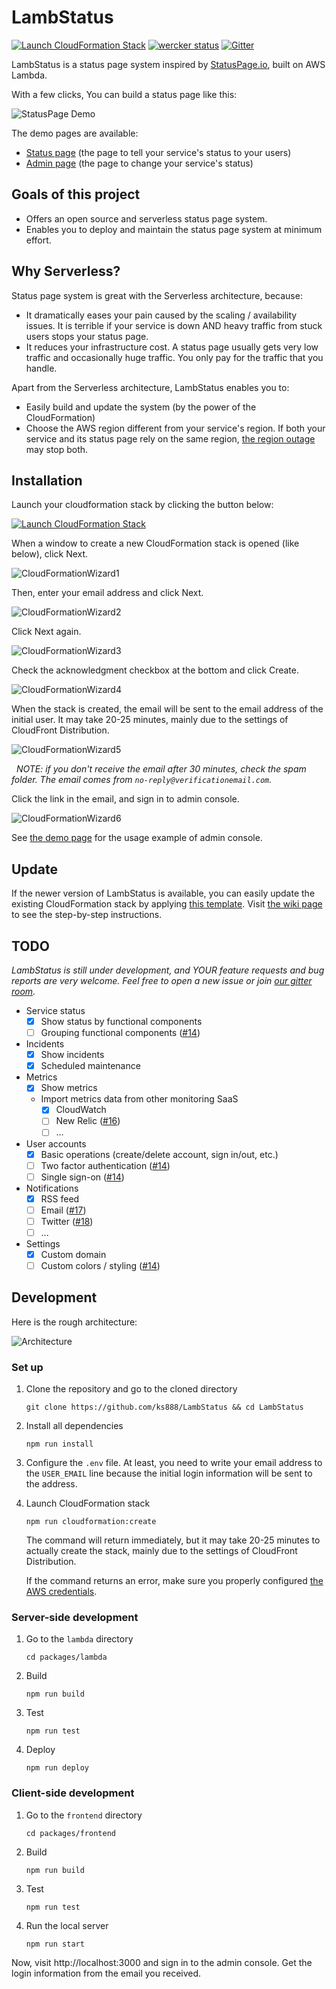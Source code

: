 # LambStatus

[![Launch CloudFormation Stack](https://s3.amazonaws.com/cloudformation-examples/cloudformation-launch-stack.png)](https://console.aws.amazon.com/cloudformation/home#/stacks/new?stackName=StatusPage&templateURL=https://s3-ap-northeast-1.amazonaws.com/lambstatus/cf-template/0.3.1/lamb-status.yml)
[![wercker status](https://app.wercker.com/status/fcb6fb7398629e934ae0538737021d14/s/master "wercker status")](https://app.wercker.com/project/byKey/fcb6fb7398629e934ae0538737021d14)
[![Gitter](https://img.shields.io/gitter/room/nwjs/nw.js.svg)](https://gitter.im/ks888/LambStatus)

LambStatus is a status page system inspired by [StatusPage.io](https://www.statuspage.io/), built on AWS Lambda.

With a few clicks, You can build a status page like this:

![StatusPage Demo](https://raw.githubusercontent.com/wiki/ks888/LambStatus/images/StatusPageDemo.png)

The demo pages are available:
* [Status page](https://lambstatus.github.io/demo-status/) (the page to tell your service's status to your users)
* [Admin page](https://lambstatus.github.io/demo-admin/) (the page to change your service's status)

## Goals of this project

* Offers an open source and serverless status page system.
* Enables you to deploy and maintain the status page system at minimum effort.

## Why Serverless?

Status page system is great with the Serverless architecture, because:

* It dramatically eases your pain caused by the scaling / availability issues. It is terrible if your service is down AND heavy traffic from stuck users stops your status page.
* It reduces your infrastructure cost. A status page usually gets very low traffic and occasionally huge traffic. You only pay for the traffic that you handle.

Apart from the Serverless architecture, LambStatus enables you to:

* Easily build and update the system (by the power of the CloudFormation)
* Choose the AWS region different from your service's region. If both your service and its status page rely on the same region, [the region outage](https://aws.amazon.com/message/41926/) may stop both.

## Installation

Launch your cloudformation stack by clicking the button below:

[![Launch CloudFormation Stack](https://s3.amazonaws.com/cloudformation-examples/cloudformation-launch-stack.png)](https://console.aws.amazon.com/cloudformation/home#/stacks/new?stackName=StatusPage&templateURL=https://s3-ap-northeast-1.amazonaws.com/lambstatus/cf-template/0.3.1/lamb-status.yml)

When a window to create a new CloudFormation stack is opened (like below), click Next.

![CloudFormationWizard1](https://raw.githubusercontent.com/wiki/ks888/LambStatus/images/CloudFormationWizard1.png)

Then, enter your email address and click Next.

![CloudFormationWizard2](https://raw.githubusercontent.com/wiki/ks888/LambStatus/images/CloudFormationWizard2.png)

Click Next again.

![CloudFormationWizard3](https://raw.githubusercontent.com/wiki/ks888/LambStatus/images/CloudFormationWizard3.png)

Check the acknowledgment checkbox at the bottom and click Create.

![CloudFormationWizard4](https://raw.githubusercontent.com/wiki/ks888/LambStatus/images/CloudFormationWizard4.png)

When the stack is created, the email will be sent to the email address of the initial user. It may take 20-25 minutes, mainly due to the settings of CloudFront Distribution.

![CloudFormationWizard5](https://raw.githubusercontent.com/wiki/ks888/LambStatus/images/CloudFormationWizard5.png)

&nbsp;&nbsp;_NOTE: if you don't receive the email after 30 minutes, check the spam folder. The email comes from `no-reply@verificationemail.com`._

Click the link in the email, and sign in to admin console.

![CloudFormationWizard6](https://raw.githubusercontent.com/wiki/ks888/LambStatus/images/CloudFormationWizard6.png)

See [the demo page](https://lambstatus.github.io/demo-admin/) for the usage example of admin console.

## Update

If the newer version of LambStatus is available, you can easily update the existing CloudFormation stack by applying [this template](https://s3-ap-northeast-1.amazonaws.com/lambstatus/cf-template/0.3.1/lamb-status.yml). Visit [the wiki page](https://github.com/ks888/LambStatus/wiki/Update-the-CloudFromation-stack) to see the step-by-step instructions.

## TODO

*LambStatus is still under development, and YOUR feature requests and bug reports are very welcome. Feel free to open a new issue or join [our gitter room](https://gitter.im/ks888/LambStatus).*

* Service status
  * [x] Show status by functional components
  * [ ] Grouping functional components ([#14](https://github.com/ks888/LambStatus/issues/14))
* Incidents
  * [x] Show incidents
  * [x] Scheduled maintenance
* Metrics
  * [x] Show metrics
  * Import metrics data from other monitoring SaaS
    * [x] CloudWatch
    * [ ] New Relic ([#16](https://github.com/ks888/LambStatus/issues/16))
    * [ ] ...
* User accounts
  * [x] Basic operations (create/delete account, sign in/out, etc.)
  * [ ] Two factor authentication ([#14](https://github.com/ks888/LambStatus/issues/14))
  * [ ] Single sign-on ([#14](https://github.com/ks888/LambStatus/issues/14))
* Notifications
  * [x] RSS feed
  * [ ] Email ([#17](https://github.com/ks888/LambStatus/issues/17))
  * [ ] Twitter ([#18](https://github.com/ks888/LambStatus/issues/18))
  * [ ] ...
* Settings
  * [x] Custom domain
  * [ ] Custom colors / styling ([#14](https://github.com/ks888/LambStatus/issues/14))

## Development

Here is the rough architecture:

![Architecture](https://raw.githubusercontent.com/wiki/ks888/LambStatus/images/Architecture.png)

### Set up

1. Clone the repository and go to the cloned directory

   `git clone https://github.com/ks888/LambStatus && cd LambStatus`

2. Install all dependencies

   `npm run install`

3. Configure the `.env` file. At least, you need to write your email address to the `USER_EMAIL` line because the initial login information will be sent to the address.

4. Launch CloudFormation stack

   `npm run cloudformation:create`

   The command will return immediately, but it may take 20-25 minutes to actually create the stack, mainly due to the settings of CloudFront Distribution.

   If the command returns an error, make sure you properly configured [the AWS credentials](http://docs.aws.amazon.com/cli/latest/userguide/cli-chap-getting-started.html#config-settings-and-precedence).

### Server-side development

1. Go to the `lambda` directory

   `cd packages/lambda`

2. Build

   `npm run build`

3. Test

   `npm run test`

4. Deploy

   `npm run deploy`

### Client-side development

1. Go to the `frontend` directory

   `cd packages/frontend`

2. Build

   `npm run build`

3. Test

   `npm run test`

4. Run the local server

   `npm run start`

Now, visit http://localhost:3000 and sign in to the admin console. Get the login information from the email you received.

